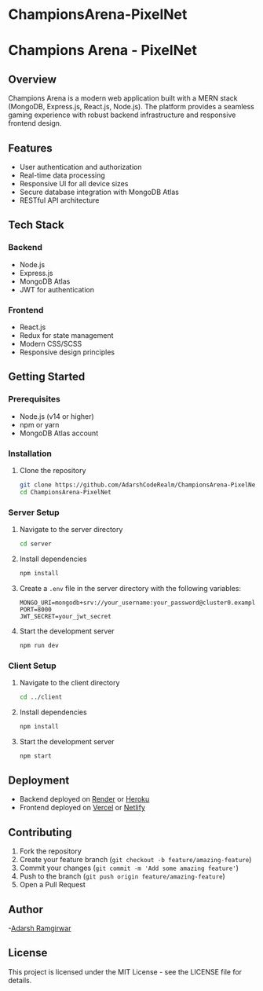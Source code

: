 # ChampionsArena-PixelNet
# Champions Arena - PixelNet

## Overview
Champions Arena is a modern web application built with a MERN stack (MongoDB, Express.js, React.js, Node.js). The platform provides a seamless gaming experience with robust backend infrastructure and responsive frontend design.

## Features
- User authentication and authorization
- Real-time data processing
- Responsive UI for all device sizes
- Secure database integration with MongoDB Atlas
- RESTful API architecture

## Tech Stack
### Backend
- Node.js
- Express.js
- MongoDB Atlas
- JWT for authentication

### Frontend
- React.js
- Redux for state management
- Modern CSS/SCSS
- Responsive design principles

## Getting Started

### Prerequisites
- Node.js (v14 or higher)
- npm or yarn
- MongoDB Atlas account

### Installation

1. Clone the repository
   ```bash
   git clone https://github.com/AdarshCodeRealm/ChampionsArena-PixelNet.git
   cd ChampionsArena-PixelNet
   ```

### Server Setup
1. Navigate to the server directory
   ```bash
   cd server
   ```

2. Install dependencies
   ```bash
   npm install
   ```

3. Create a `.env` file in the server directory with the following variables:
   ```
   MONGO_URI=mongodb+srv://your_username:your_password@cluster0.example.mongodb.net
   PORT=8000
   JWT_SECRET=your_jwt_secret
   ```

4. Start the development server
   ```bash
   npm run dev
   ```

### Client Setup
1. Navigate to the client directory
   ```bash
   cd ../client
   ```

2. Install dependencies
   ```bash
   npm install
   ```

3. Start the development server
   ```bash
   npm start
   ```

## Deployment
- Backend deployed on [Render](https://render.com) or [Heroku](https://heroku.com)
- Frontend deployed on [Vercel](https://vercel.com) or [Netlify](https://netlify.com)

## Contributing
1. Fork the repository
2. Create your feature branch (`git checkout -b feature/amazing-feature`)
3. Commit your changes (`git commit -m 'Add some amazing feature'`)
4. Push to the branch (`git push origin feature/amazing-feature`)
5. Open a Pull Request

## Author
-[Adarsh Ramgirwar](https://github.com/AdarshCodeRealm)

## License
This project is licensed under the MIT License - see the LICENSE file for details.


